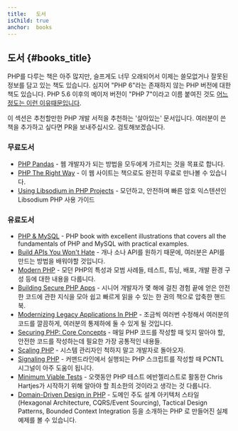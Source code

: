 ```yaml
---
title:   도서
isChild: true
anchor:  books
---
```


## 도서 {#books_title}

PHP를 다루는 책은 아주 많지만, 슬프게도 너무 오래되어서 이제는 쓸모없거나 잘못된 정보를 담고 있는 책도 있습니다.
심지어 "PHP 6"라는 존재하지 않는 PHP 버전에 대한 책도 있습니다. PHP 5.6 이후의 메이저 버전이 "PHP 7"이라고 이름 붙여진
것도 [어느정도는 이런 이유때문입니다](https://wiki.php.net/rfc/php6).

이 섹션은 추천할만한 PHP 개발 서적을 추천하는 '살아있는' 문서입니다. 여러분이 쓴 책을 추가하고 싶다면 PR을
보내주십시오. 검토해보겠습니다.

### 무료도서

* [PHP Pandas](https://daylerees.com/php-pandas/) - 웹 개발자가 되는 방법을 모두에게 가르치는 것을 목표로 합니다.
* [PHP The Right Way](https://leanpub.com/phptherightway/) - 이 웹 사이트는 책으로도 완전히 무료로 만나볼 수 있습니다.
* [Using Libsodium in PHP Projects](https://paragonie.com/book/pecl-libsodium) - 모던하고, 안전하며 빠른 암호 익스텐션인 Libsodium PHP 사용 가이드

### 유료도서

* [PHP & MySQL](https://phpandmysql.com/) - PHP book with excellent illustrations that covers all the fundamentals of PHP and MySQL with practical examples.
* [Build APIs You Won't Hate](https://leanpub.com/build-apis-you-wont-hate) - 개나 소나 API를 원하기 때문에,
여러분은 API를 만드는 방법을 배워야할 것입니다.
* [Modern PHP](https://www.oreilly.com/library/view/modern-php/9781491905173/) - 모던 PHP의 특성과 모범 사례들, 테스트, 튜닝, 배포, 개발 환경 구성 등에 대한 내용을 다룹니다.
* [Building Secure PHP Apps](https://leanpub.com/buildingsecurephpapps) - 시니어 개발자가 몇 해에 걸친 경험 끝에 얻은
안전한 코드에 관한 지식을 모아 쉽고 빠르게 읽을 수 있는 한 권의 책으로 압축한 핸드북.
* [Modernizing Legacy Applications In PHP](https://leanpub.com/mlaphp) - 조금씩 여러번 수정해서 여러분의 코드를
깔끔하게, 여러분의 통제하에 둘 수 있게 될 것입니다.
* [Securing PHP: Core Concepts](https://leanpub.com/securingphp-coreconcepts) - 매일 PHP 코드를 작성할 때 잊지 말아야
할, 안전한 코드를 작성하는데 필요한 가장 공통적인 내용들.
* [Scaling PHP](https://www.scalingphpbook.com/) - 시스템 관리자인 척하지 말고 개발자로 돌아오자.
* [Signaling PHP](https://leanpub.com/signalingphp) - 커맨드라인에서 실행되는 PHP 스크립트를 작성할 때 PCNTL 시그널이
아주 도움이 됩니다.
* [Minimum Viable Tests](https://leanpub.com/minimumviabletests) - 오랫동안 PHP 테스트 에반젤리스트로 활동한 Chris Hartjes가 시작하기 위해 알아야 할 최소한의 것이라고 생각는 것 다룹니다.
* [Domain-Driven Design in PHP](https://leanpub.com/ddd-in-php) - 도메인 주도 설계 아키텍처 스타일 (Hexagonal Architecture, CQRS/Event Sourcing), Tactical Design Patterns, Bounded Context Integration 등을 소개하는 PHP 로 만들어진 실제 예제를 볼 수 있습니다.